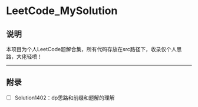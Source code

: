 # LeetCode_MySolution
## 说明
本项目为个人LeetCode题解合集，所有代码存放在src路径下，收录仅个人思路，大佬轻喷！

---
## 附录
- [ ] Solution1402：dp思路和前缀和题解的理解
